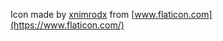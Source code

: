 Icon made by [xnimrodx](https://www.flaticon.com/authors/xnimrodx) from [www.flaticon.com](https://www.flaticon.com/)
